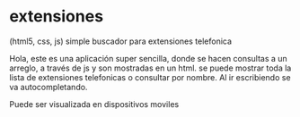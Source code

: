 # extensiones
(html5, css, js) simple buscador para extensiones telefonica

Hola, este es una aplicación super sencilla, donde se hacen consultas a un arreglo, a través de js y son mostradas en un html.
se puede mostrar toda la lista de extensiones telefonicas o consultar por nombre. Al ir escribiendo se va autocompletando.

Puede ser visualizada en dispositivos moviles
